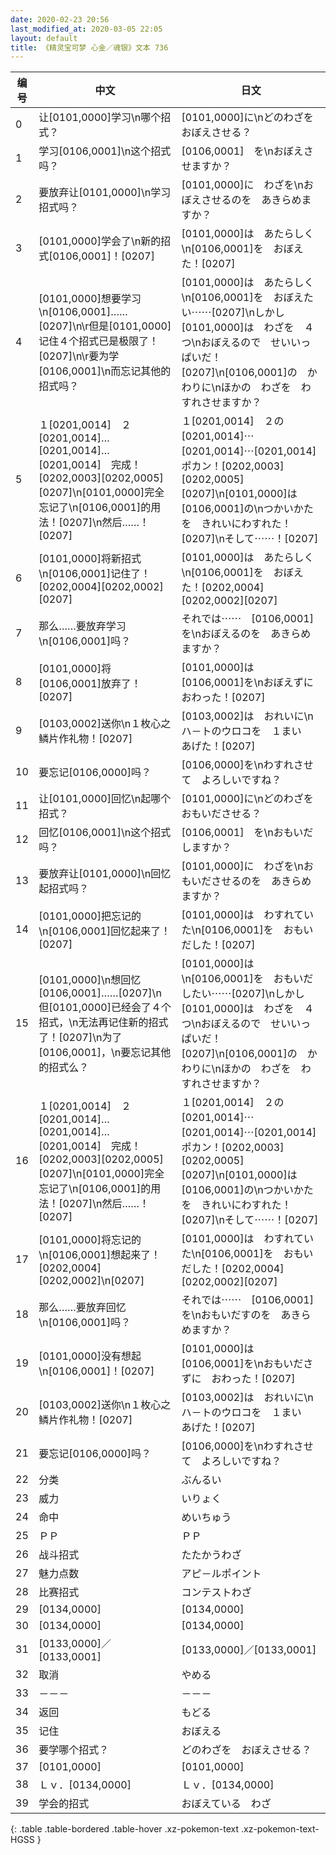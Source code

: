 ```yaml
---
date: 2020-02-23 20:56
last_modified_at: 2020-03-05 22:05
layout: default
title: 《精灵宝可梦 心金／魂银》文本 736
---
```

| 编号 | 中文 | 日文 |
| ---- | ---- | ---- |
| 0 | 让[0101,0000]学习\n哪个招式？ | [0101,0000]に\nどのわざを　おぼえさせる？ |
| 1 | 学习[0106,0001]\n这个招式吗？ | [0106,0001]　を\nおぼえさせますか？ |
| 2 | 要放弃让[0101,0000]\n学习招式吗？ | [0101,0000]に　わざを\nおぼえさせるのを　あきらめますか？ |
| 3 | [0101,0000]学会了\n新的招式[0106,0001]！[0207] | [0101,0000]は　あたらしく\n[0106,0001]を　おぼえた！[0207] |
| 4 | [0101,0000]想要学习\n[0106,0001]……[0207]\n\r但是[0101,0000]记住４个招式已是极限了！[0207]\n\r要为学[0106,0001]\n而忘记其他的招式吗？ | [0101,0000]は　あたらしく\n[0106,0001]を　おぼえたい⋯⋯[0207]\nしかし　[0101,0000]は　わざを　４つ\nおぼえるので　せいいっぱいだ！[0207]\n[0106,0001]の　かわりに\nほかの　わざを　わすれさせますか？ |
| 5 | １[0201,0014]　２[0201,0014]…[0201,0014]…[0201,0014]　完成！[0202,0003][0202,0005][0207]\n[0101,0000]完全忘记了\n[0106,0001]的用法！[0207]\n然后……！[0207] | １[0201,0014]　２の[0201,0014]⋯[0201,0014]⋯[0201,0014]　ポカン！[0202,0003][0202,0005][0207]\n[0101,0000]は　[0106,0001]の\nつかいかたを　きれいにわすれた！[0207]\nそして⋯⋯！[0207] |
| 6 | [0101,0000]将新招式\n[0106,0001]记住了！[0202,0004][0202,0002][0207] | [0101,0000]は　あたらしく\n[0106,0001]を　おぼえた！[0202,0004][0202,0002][0207] |
| 7 | 那么……要放弃学习\n[0106,0001]吗？ | それでは⋯⋯　[0106,0001]を\nおぼえるのを　あきらめますか？ |
| 8 | [0101,0000]将[0106,0001]放弃了！[0207] | [0101,0000]は　[0106,0001]を\nおぼえずに　おわった！[0207] |
| 9 | [0103,0002]送你\n１枚心之鳞片作礼物！[0207] | [0103,0002]は　おれいに\nハ－トのウロコを　１まい　あげた！[0207] |
| 10 | 要忘记[0106,0000]吗？ | [0106,0000]を\nわすれさせて　よろしいですね？ |
| 11 | 让[0101,0000]回忆\n起哪个招式？ | [0101,0000]に\nどのわざを　おもいださせる？ |
| 12 | 回忆[0106,0001]\n这个招式吗？ | [0106,0001]　を\nおもいだしますか？ |
| 13 | 要放弃让[0101,0000]\n回忆起招式吗？ | [0101,0000]に　わざを\nおもいださせるのを　あきらめますか？ |
| 14 | [0101,0000]把忘记的\n[0106,0001]回忆起来了！[0207] | [0101,0000]は　わすれていた\n[0106,0001]を　おもいだした！[0207] |
| 15 | [0101,0000]\n想回忆[0106,0001]……[0207]\n但[0101,0000]已经会了４个招式，\n无法再记住新的招式了！[0207]\n为了[0106,0001]，\n要忘记其他的招式么？ | [0101,0000]は\n[0106,0001]を　おもいだしたい⋯⋯[0207]\nしかし　[0101,0000]は　わざを　４つ\nおぼえるので　せいいっぱいだ！[0207]\n[0106,0001]の　かわりに\nほかの　わざを　わすれさせますか？ |
| 16 | １[0201,0014]　２[0201,0014]…[0201,0014]…[0201,0014]　完成！[0202,0003][0202,0005][0207]\n[0101,0000]完全忘记了\n[0106,0001]的用法！[0207]\n然后……！[0207] | １[0201,0014]　２の[0201,0014]⋯[0201,0014]⋯[0201,0014]　ポカン！[0202,0003][0202,0005][0207]\n[0101,0000]は　[0106,0001]の\nつかいかたを　きれいにわすれた！[0207]\nそして⋯⋯！[0207] |
| 17 | [0101,0000]将忘记的\n[0106,0001]想起来了！[0202,0004][0202,0002]\n[0207] | [0101,0000]は　わすれていた\n[0106,0001]を　おもいだした！[0202,0004][0202,0002][0207] |
| 18 | 那么……要放弃回忆\n[0106,0001]吗？ | それでは⋯⋯　[0106,0001]を\nおもいだすのを　あきらめますか？ |
| 19 | [0101,0000]没有想起\n[0106,0001]！[0207] | [0101,0000]は　[0106,0001]を\nおもいださずに　おわった！[0207] |
| 20 | [0103,0002]送你\n１枚心之鳞片作礼物！[0207] | [0103,0002]は　おれいに\nハ－トのウロコを　１まい　あげた！[0207] |
| 21 | 要忘记[0106,0000]吗？ | [0106,0000]を\nわすれさせて　よろしいですね？ |
| 22 | 分类 | ぶんるい |
| 23 | 威力 | いりょく |
| 24 | 命中 | めいちゅう |
| 25 | ＰＰ | ＰＰ |
| 26 | 战斗招式 | たたかうわざ |
| 27 | 魅力点数 | アピ－ルポイント |
| 28 | 比赛招式 | コンテストわざ |
| 29 | [0134,0000] | [0134,0000] |
| 30 | [0134,0000] | [0134,0000] |
| 31 | [0133,0000]／[0133,0001] | [0133,0000]／[0133,0001] |
| 32 | 取消 | やめる |
| 33 | －－－ | －－－ |
| 34 | 返回 | もどる |
| 35 | 记住 | おぼえる |
| 36 | 要学哪个招式？ | どのわざを　おぼえさせる？ |
| 37 | [0101,0000] | [0101,0000] |
| 38 | Ｌｖ．[0134,0000] | Ｌｖ．[0134,0000] |
| 39 | 学会的招式 | おぼえている　わざ |
{: .table .table-bordered .table-hover .xz-pokemon-text .xz-pokemon-text-HGSS }